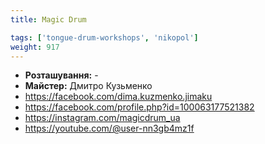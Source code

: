 ```yaml
---
title: Magic Drum

tags: ['tongue-drum-workshops', 'nikopol']
weight: 917
---
```



- **Розташування:** -
- **Майстер:** Дмитро Кузьменко
- https://facebook.com/dima.kuzmenko.jimaku
- https://facebook.com/profile.php?id=100063177521382
- https://instagram.com/magicdrum_ua
- https://youtube.com/@user-nn3gb4mz1f

